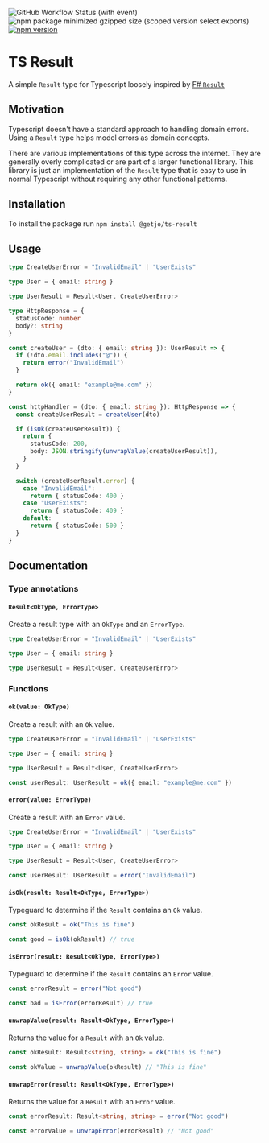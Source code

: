 ![GitHub Workflow Status (with event)](https://img.shields.io/github/actions/workflow/status/gethyn1/ts-result/main.yml) ![npm package minimized gzipped size (scoped version select exports)](https://img.shields.io/bundlejs/size/%40getjo/ts-result) [![npm version](https://badge.fury.io/js/@getjo%2Fts-result.svg)](https://badge.fury.io/js/@getjo%2Fts-result)

# TS Result

A simple `Result` type for Typescript loosely inspired by [F# `Result`](https://fsharp.github.io/fsharp-core-docs/reference/fsharp-core-fsharpresult-2.html)

## Motivation

Typescript doesn't have a standard approach to handling domain errors. Using a `Result` type helps model errors as domain concepts.

There are various implementations of this type across the internet. They are generally overly complicated or are part of a larger functional library. This library is just an implementation of the `Result` type that is easy to use in normal Typescript without requiring any other functional patterns.

## Installation

To install the package run `npm install @getjo/ts-result`

## Usage

```TypeScript
type CreateUserError = "InvalidEmail" | "UserExists"

type User = { email: string }

type UserResult = Result<User, CreateUserError>

type HttpResponse = {
  statusCode: number
  body?: string
}

const createUser = (dto: { email: string }): UserResult => {
  if (!dto.email.includes("@")) {
    return error("InvalidEmail")
  }

  return ok({ email: "example@me.com" })
}

const httpHandler = (dto: { email: string }): HttpResponse => {
  const createUserResult = createUser(dto)

  if (isOk(createUserResult)) {
    return {
      statusCode: 200,
      body: JSON.stringify(unwrapValue(createUserResult)),
    }
  }

  switch (createUserResult.error) {
    case "InvalidEmail":
      return { statusCode: 400 }
    case "UserExists":
      return { statusCode: 409 }
    default:
      return { statusCode: 500 }
  }
}
```

## Documentation

### Type annotations

#### `Result<OkType, ErrorType>`

Create a result type with an `OkType` and an `ErrorType`.

```TypeScript
type CreateUserError = "InvalidEmail" | "UserExists"

type User = { email: string }

type UserResult = Result<User, CreateUserError>
```

### Functions

#### `ok(value: OkType)`

Create a result with an `Ok` value.

```Typescript
type CreateUserError = "InvalidEmail" | "UserExists"

type User = { email: string }

type UserResult = Result<User, CreateUserError>

const userResult: UserResult = ok({ email: "example@me.com" })
```

#### `error(value: ErrorType)`

Create a result with an `Error` value.

```Typescript
type CreateUserError = "InvalidEmail" | "UserExists"

type User = { email: string }

type UserResult = Result<User, CreateUserError>

const userResult: UserResult = error("InvalidEmail")
```

#### `isOk(result: Result<OkType, ErrorType>)`

Typeguard to determine if the `Result` contains an `Ok` value.

```Typescript
const okResult = ok("This is fine")

const good = isOk(okResult) // true
```

#### `isError(result: Result<OkType, ErrorType>)`

Typeguard to determine if the `Result` contains an `Error` value.

```Typescript
const errorResult = error("Not good")

const bad = isError(errorResult) // true
```

#### `unwrapValue(result: Result<OkType, ErrorType>)`

Returns the value for a `Result` with an `Ok` value.

```Typescript
const okResult: Result<string, string> = ok("This is fine")

const okValue = unwrapValue(okResult) // "This is fine"
```

#### `unwrapError(result: Result<OkType, ErrorType>)`

Returns the value for a `Result` with an `Error` value.

```Typescript
const errorResult: Result<string, string> = error("Not good")

const errorValue = unwrapError(errorResult) // "Not good"
```